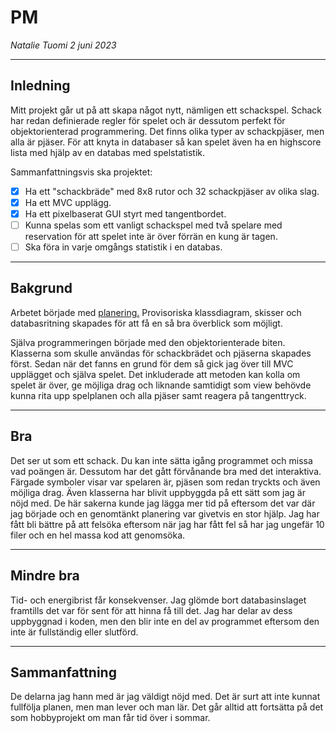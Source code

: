 # PM
*Natalie Tuomi 2 juni 2023*

---

## Inledning
Mitt projekt går ut på att skapa något nytt, nämligen ett schackspel. Schack har redan definierade regler för spelet och är dessutom perfekt för objektorienterad programmering. Det finns olika typer av schackpjäser, men alla är pjäser. För att knyta in databaser så kan spelet även ha en highscore lista med hjälp av en databas med spelstatistik.

Sammanfattningsvis ska projektet:

- [X] Ha ett "schackbräde" med 8x8 rutor och 32 schackpjäser av olika slag.
- [X] Ha ett MVC upplägg.
- [X] Ha ett pixelbaserat GUI styrt med tangentbordet.
- [ ] Kunna spelas som ett vanligt schackspel med två spelare med reservation för att spelet inte är över förrän en kung är tagen.
- [ ] Ska föra in varje omgångs statistik i en databas.

---

## Bakgrund

Arbetet började med [planering.](/Dokumentation/planering.md) Provisoriska klassdiagram, skisser och databasritning skapades för att få en så bra överblick som möjligt. 

Själva programmeringen började med den objektorienterade biten. Klasserna som skulle användas för schackbrädet och pjäserna skapades först. Sedan när det fanns en grund för dem så gick jag över till MVC upplägget och själva spelet. Det inkluderade att metoden kan kolla om spelet är över, ge möjliga drag och liknande samtidigt som view behövde kunna rita upp spelplanen och alla pjäser samt reagera på tangenttryck.

---

## Bra
Det ser ut som ett schack. Du kan inte sätta igång programmet och missa vad poängen är. Dessutom har det gått förvånande bra med det interaktiva. Färgade symboler visar var spelaren är, pjäsen som redan tryckts och även möjliga drag. 
Även klasserna har blivit uppbyggda på ett sätt som jag är nöjd med. De här sakerna kunde jag lägga mer tid på eftersom det var där jag började och en genomtänkt planering var givetvis en stor hjälp. Jag har fått bli bättre på att felsöka eftersom när jag har fått fel så har jag ungefär 10 filer och en hel massa kod att genomsöka.

---

## Mindre bra
Tid- och energibrist får konsekvenser. Jag glömde bort databasinslaget framtills det var för sent för att hinna få till det. Jag har delar av dess uppbyggnad i koden, men den blir inte en del av programmet eftersom den inte är fullständig eller slutförd. 


---

## Sammanfattning
De delarna jag hann med är jag väldigt nöjd med. Det är surt att inte kunnat fullfölja planen, men man lever och man lär. Det går alltid att fortsätta på det som hobbyprojekt om man får tid över i sommar.